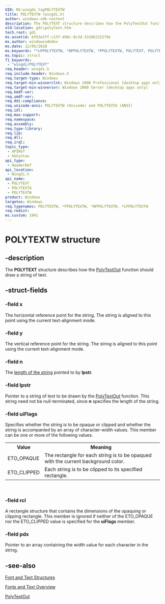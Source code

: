```yaml
---
UID: NS:wingdi.tagPOLYTEXTW
title: POLYTEXTW (wingdi.h)
author: windows-sdk-content
description: The POLYTEXT structure describes how the PolyTextOut function should draw a string of text.
old-location: gdi\polytext.htm
tech.root: gdi
ms.assetid: 6f03e2ff-c15f-498c-8c3d-33106222279e
ms.author: windowssdkdev
ms.date: 12/05/2018
ms.keywords: "*LPPOLYTEXTW, *NPPOLYTEXTW, *PPOLYTEXTW, POLYTEXT, POLYTEXT structure [Windows GDI], POLYTEXTA, POLYTEXTW, PPOLYTEXT, PPOLYTEXT structure pointer [Windows GDI], _win32_POLYTEXT_str, gdi.polytext, wingdi/POLYTEXT, wingdi/POLYTEXTA, wingdi/POLYTEXTW, wingdi/PPOLYTEXT"
ms.topic: struct
f1_keywords: 
 - "wingdi/POLYTEXT"
req.header: wingdi.h
req.include-header: Windows.h
req.target-type: Windows
req.target-min-winverclnt: Windows 2000 Professional [desktop apps only]
req.target-min-winversvr: Windows 2000 Server [desktop apps only]
req.kmdf-ver: 
req.umdf-ver: 
req.ddi-compliance: 
req.unicode-ansi: POLYTEXTW (Unicode) and POLYTEXTA (ANSI)
req.idl: 
req.max-support: 
req.namespace: 
req.assembly: 
req.type-library: 
req.lib: 
req.dll: 
req.irql: 
topic_type:
 - APIRef
 - kbSyntax
api_type:
 - HeaderDef
api_location:
 - Wingdi.h
api_name:
 - POLYTEXT
 - POLYTEXTA
 - POLYTEXTW
product: Windows
targetos: Windows
req.typenames: POLYTEXTW, *PPOLYTEXTW, *NPPOLYTEXTW, *LPPOLYTEXTW
req.redist: 
ms.custom: 19H1
---
```


# POLYTEXTW structure


## -description



The <b>POLYTEXT</b> structure describes how the <a href="https://docs.microsoft.com/windows/desktop/api/wingdi/nf-wingdi-polytextouta">PolyTextOut</a> function should draw a string of text.




## -struct-fields




### -field x

The horizontal reference point for the string. The string is aligned to this point using the current text-alignment mode.


### -field y

The vertical reference point for the string. The string is aligned to this point using the current text-alignment mode.


### -field n

The <a href="https://docs.microsoft.com/windows/desktop/gdi/specifying-length-of-text-output-string">length of the string</a> pointed to by <b>lpstr</b>.


### -field lpstr

Pointer to a string of text to be drawn by the <a href="https://docs.microsoft.com/windows/desktop/api/wingdi/nf-wingdi-polytextouta">PolyTextOut</a> function. This string need not be null-terminated, since <b>n</b> specifies the length of the string.


### -field uiFlags

Specifies whether the string is to be opaque or clipped and whether the string is accompanied by an array of character-width values. This member can be one or more of the following values.

<table>
<tr>
<th>Value</th>
<th>Meaning</th>
</tr>
<tr>
<td>ETO_OPAQUE</td>
<td>The rectangle for each string is to be opaqued with the current background color.</td>
</tr>
<tr>
<td>ETO_CLIPPED</td>
<td>Each string is to be clipped to its specified rectangle.</td>
</tr>
</table>
 


### -field rcl

A rectangle structure that contains the dimensions of the opaquing or clipping rectangle. This member is ignored if neither of the ETO_OPAQUE nor the ETO_CLIPPED value is specified for the <b>uiFlags</b> member.


### -field pdx

Pointer to an array containing the width value for each character in the string.


## -see-also




<a href="https://docs.microsoft.com/windows/desktop/gdi/font-and-text-structures">Font and Text Structures</a>



<a href="https://docs.microsoft.com/windows/desktop/gdi/fonts-and-text">Fonts and Text Overview</a>



<a href="https://docs.microsoft.com/windows/desktop/api/wingdi/nf-wingdi-polytextouta">PolyTextOut</a>
 

 

